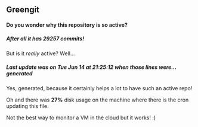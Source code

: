 ## Greengit

#### Do you wonder why this repository is so active?

##### After all it has 29257 commits!

But is it *really* active? Well...

##### Last update was on Tue Jun 14 at 21:25:12 when those lines were... generated

Yes, generated, because it certainly helps a lot to have such an active repo!

Oh and there was **27%** disk usage on the machine
where there is the cron updating this file.

Not the best way to monitor a VM in the cloud but it works! :)
